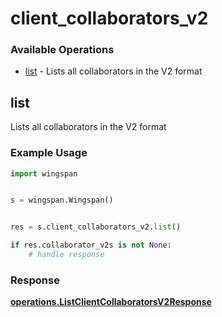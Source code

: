 # client_collaborators_v2

### Available Operations

* [list](#list) - Lists all collaborators in the V2 format

## list

Lists all collaborators in the V2 format

### Example Usage

```python
import wingspan


s = wingspan.Wingspan()


res = s.client_collaborators_v2.list()

if res.collaborator_v2s is not None:
    # handle response
```


### Response

**[operations.ListClientCollaboratorsV2Response](../../models/operations/listclientcollaboratorsv2response.md)**

